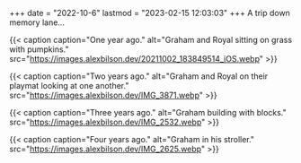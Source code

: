 +++
date = "2022-10-6"
lastmod = "2023-02-15 12:03:03"
+++
A trip down memory lane...

{{< caption caption="One year ago." alt="Graham and Royal sitting on grass with pumpkins." src="https://images.alexbilson.dev/20211002_183849514_iOS.webp" >}}

{{< caption caption="Two years ago." alt="Graham and Royal on their playmat looking at one another." src="https://images.alexbilson.dev/IMG_3871.webp" >}}

{{< caption caption="Three years ago." alt="Graham building with blocks." src="https://images.alexbilson.dev/IMG_2532.webp" >}}

{{< caption caption="Four years ago." alt="Graham in his stroller." src="https://images.alexbilson.dev/IMG_2625.webp" >}}
